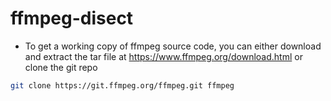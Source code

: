 # ffmpeg-disect

- To get a working copy of ffmpeg source code, you can either download and extract the tar file at <https://www.ffmpeg.org/download.html> or clone the git repo

``` sh
git clone https://git.ffmpeg.org/ffmpeg.git ffmpeg
```
